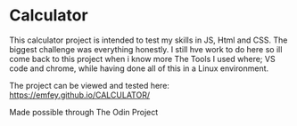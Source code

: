 # Calculator
This calculator project is intended to test my skills in JS, Html and CSS.
The biggest challenge was everything honestly.
I still hve work to do here so ill come back to this project when i know more
The Tools I used where; VS code and chrome, while having done all of this in a Linux environment.

The project can be viewed and tested here: https://emfey.github.io/CALCULATOR/

Made possible through The Odin Project